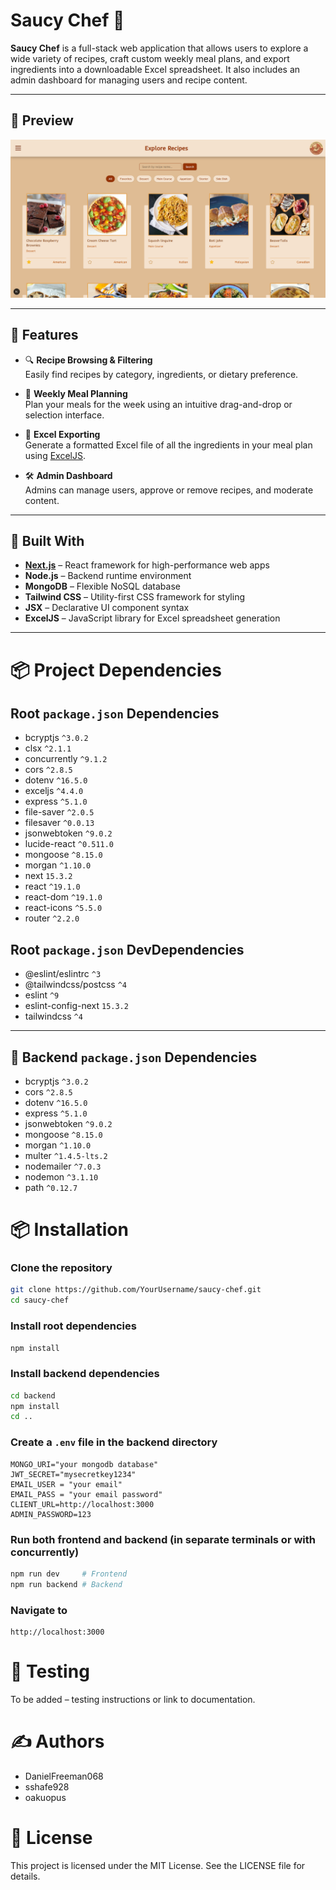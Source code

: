 # Saucy Chef 🍳

**Saucy Chef** is a full-stack web application that allows users to explore a wide variety of recipes, craft custom weekly meal plans, and export ingredients into a downloadable Excel spreadsheet. It also includes an admin dashboard for managing users and recipe content.


---

## 📸 Preview

![Portfolio Preview](/public/uploads/siteImage.png)  

---

## 🚀 Features

- 🔍 **Recipe Browsing & Filtering**  
  Easily find recipes by category, ingredients, or dietary preference.

- 📅 **Weekly Meal Planning**  
  Plan your meals for the week using an intuitive drag-and-drop or selection interface.

- 📄 **Excel Exporting**  
  Generate a formatted Excel file of all the ingredients in your meal plan using [ExcelJS](https://github.com/exceljs/exceljs).

- 🛠️ **Admin Dashboard**  
  Admins can manage users, approve or remove recipes, and moderate content.

---

## 🧰 Built With

- **[Next.js](https://nextjs.org/)** – React framework for high-performance web apps  
- **Node.js** – Backend runtime environment  
- **MongoDB** – Flexible NoSQL database  
- **Tailwind CSS** – Utility-first CSS framework for styling  
- **JSX** – Declarative UI component syntax  
- **ExcelJS** – JavaScript library for Excel spreadsheet generation

---

# 📦 Project Dependencies

## Root `package.json` Dependencies

- bcryptjs `^3.0.2`
- clsx `^2.1.1`
- concurrently `^9.1.2`
- cors `^2.8.5`
- dotenv `^16.5.0`
- exceljs `^4.4.0`
- express `^5.1.0`
- file-saver `^2.0.5`
- filesaver `^0.0.13`
- jsonwebtoken `^9.0.2`
- lucide-react `^0.511.0`
- mongoose `^8.15.0`
- morgan `^1.10.0`
- next `15.3.2`
- react `^19.1.0`
- react-dom `^19.1.0`
- react-icons `^5.5.0`
- router `^2.2.0`

## Root `package.json` DevDependencies

- @eslint/eslintrc `^3`
- @tailwindcss/postcss `^4`
- eslint `^9`
- eslint-config-next `15.3.2`
- tailwindcss `^4`

---

## 🔧 Backend `package.json` Dependencies

- bcryptjs `^3.0.2`
- cors `^2.8.5`
- dotenv `^16.5.0`
- express `^5.1.0`
- jsonwebtoken `^9.0.2`
- mongoose `^8.15.0`
- morgan `^1.10.0`
- multer `^1.4.5-lts.2`
- nodemailer `^7.0.3`
- nodemon `^3.1.10`
- path `^0.12.7`

# 📦 Installation

### Clone the repository

```bash
git clone https://github.com/YourUsername/saucy-chef.git
cd saucy-chef
```

### Install root dependencies

```bash
npm install
```

### Install backend dependencies

```bash
cd backend
npm install
cd ..
```

### Create a `.env` file in the backend directory

```env
MONGO_URI="your mongodb database"
JWT_SECRET="mysecretkey1234"
EMAIL_USER = "your email"
EMAIL_PASS = "your email password"
CLIENT_URL=http://localhost:3000
ADMIN_PASSWORD=123
```

### Run both frontend and backend (in separate terminals or with concurrently)

```bash
npm run dev     # Frontend
npm run backend # Backend
```

### Navigate to

```
http://localhost:3000
```

# 🧪 Testing

To be added – testing instructions or link to documentation.

# ✍️ Authors

- DanielFreeman068  
- sshafe928  
- oakuopus

# 📄 License

This project is licensed under the MIT License. See the LICENSE file for details.


